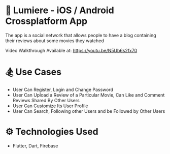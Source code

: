 # :movie_camera: Lumiere - iOS / Android Crossplatform App

The app is a social network that allows people to have a blog containing their reviews about some movies they watched

Video Walkthrough Available at: https://youtu.be/N5Ub6s2fx70

# :snowboarder:	 Use Cases

* User Can Register, Login and Change Password
* User Can Upload a Review of a Particular Movie, Can Like and Comment Reviews Shared By Other Users
* User Can Customize Its User Profile
* User Can Search, Following other Users and be Followed by Other Users

# :gear: Technologies Used
* Flutter, Dart, Firebase 

